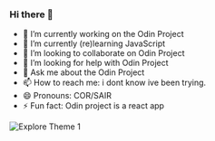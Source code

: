 ### Hi there 👋

- 🔭 I’m currently working on the Odin Project
- 🌱 I’m currently (re)learning JavaScript 
- 👯 I’m looking to collaborate on Odin Project
- 🤔 I’m looking for help with Odin Project
- 💬 Ask me about the Odin Project
- 📫 How to reach me: i dont know ive been trying.
- 😄 Pronouns: COR/SAIR
- ⚡ Fun fact: Odin project is a react app


![Explore Theme 1](https://www.theodinproject.com/assets/about_page/odin-mascot-09612759a92b4a900c836a951e0b7becb7ceac47a5e2bf2225c13732cb99aa09.svg)
